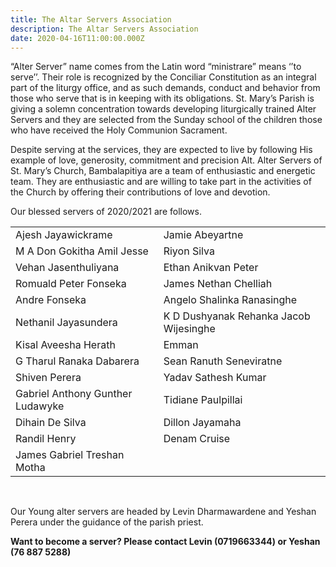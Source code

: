 ```yaml
---
title: The Altar Servers Association
description: The Altar Servers Association
date: 2020-04-16T11:00:00.000Z
---
```


“Alter Server” name comes from the Latin word “ministrare” means ‘’to serve’’. Their role is recognized by the Conciliar Constitution as an integral part of the liturgy office, and as such demands, conduct and behavior from those who serve that is in keeping with its obligations.  St. Mary’s Parish is giving a solemn concentration towards developing liturgically trained Alter Servers and they are selected from the Sunday school of the children those who have received the Holy Communion Sacrament. 


Despite serving at the services, they are expected to live by following His example of love, generosity, commitment and precision Alt.  Alter Servers of St. Mary’s Church, Bambalapitiya are a team of enthusiastic and energetic team.  They are enthusiastic and are willing to take part in the activities of the Church by offering their contributions of love and devotion.


Our blessed servers of 2020/2021 are follows.


<table>
  <tr>
   <td>Ajesh Jayawickrame
   </td>
   <td>Jamie Abeyartne
   </td>
  </tr>
  <tr>
   <td>M A Don Gokitha Amil Jesse
   </td>
   <td>Riyon Silva
   </td>
  </tr>
  <tr>
   <td>Vehan Jasenthuliyana
   </td>
   <td>Ethan Anikvan Peter
   </td>
  </tr>
  <tr>
   <td>Romuald Peter Fonseka
   </td>
   <td>James Nethan Chelliah
   </td>
  </tr>
  <tr>
   <td>Andre Fonseka
   </td>
   <td>Angelo Shalinka Ranasinghe
   </td>
  </tr>
  <tr>
   <td>Nethanil Jayasundera
   </td>
   <td>K D Dushyanak Rehanka Jacob   Wijesinghe
   </td>
  </tr>
  <tr>
   <td>Kisal Aveesha Herath
   </td>
   <td>Emman
   </td>
  </tr>
  <tr>
   <td>G Tharul Ranaka Dabarera
   </td>
   <td>Sean Ranuth Seneviratne
   </td>
  </tr>
  <tr>
   <td>Shiven Perera
   </td>
   <td>Yadav Sathesh Kumar
   </td>
  </tr>
  <tr>
   <td>Gabriel Anthony Gunther  Ludawyke
   </td>
   <td>Tidiane Paulpillai
   </td>
  </tr>
  <tr>
   <td>Dihain De Silva
   </td>
   <td>Dillon Jayamaha
   </td>
  </tr>
  <tr>
   <td>Randil Henry
   </td>
   <td>Denam Cruise
   </td>
  </tr>
  <tr>
   <td>James Gabriel Treshan Motha
   </td>
   <td> 
   </td>
  </tr>
</table>

<br />

Our Young alter servers are headed by Levin Dharmawardene and Yeshan Perera under the guidance of the parish priest. 


**Want to become a server?  Please contact Levin (0719663344) or Yeshan (76 887 5288)**
